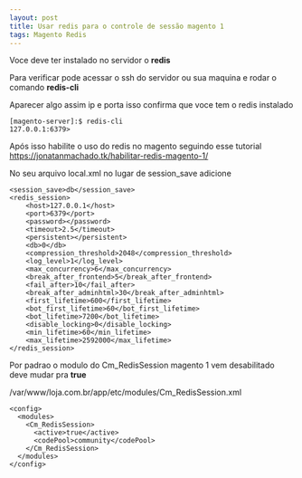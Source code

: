 ```yaml
---
layout: post
title: Usar redis para o controle de sessão magento 1
tags: Magento Redis
---
```

Voce deve ter instalado no servidor o **redis**

Para verificar pode acessar o ssh do servidor ou sua maquina e rodar o comando **redis-cli**

Aparecer algo assim ip e porta isso confirma que voce tem o redis instalado

```
[magento-server]:$ redis-cli
127.0.0.1:6379>
```

Após isso habilite o uso do redis no magento seguindo esse tutorial
https://jonatanmachado.tk/habilitar-redis-magento-1/


No seu arquivo  local.xml no lugar de session_save adicione

```
<session_save>db</session_save>
<redis_session>
    <host>127.0.0.1</host>
    <port>6379</port>
    <password></password>
    <timeout>2.5</timeout>
    <persistent></persistent>
    <db>0</db>
    <compression_threshold>2048</compression_threshold>
    <log_level>1</log_level>
    <max_concurrency>6</max_concurrency>
    <break_after_frontend>5</break_after_frontend>
    <fail_after>10</fail_after>
    <break_after_adminhtml>30</break_after_adminhtml>
    <first_lifetime>600</first_lifetime>
    <bot_first_lifetime>60</bot_first_lifetime>
    <bot_lifetime>7200</bot_lifetime>
    <disable_locking>0</disable_locking>
    <min_lifetime>60</min_lifetime>
    <max_lifetime>2592000</max_lifetime>
</redis_session>
```

Por padrao o modulo do Cm_RedisSession  magento 1 vem desabilitado deve mudar pra **true**

/var/www/loja.com.br/app/etc/modules/Cm_RedisSession.xml

```
<config>
  <modules>
    <Cm_RedisSession>
      <active>true</active>
      <codePool>community</codePool>
    </Cm_RedisSession>
  </modules>
</config>
```
